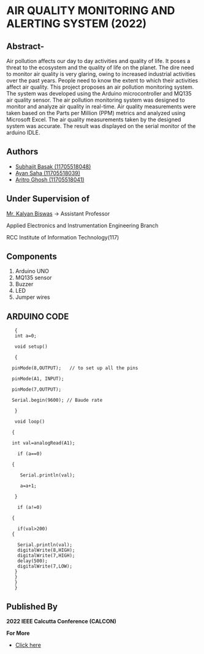 
# AIR QUALITY MONITORING AND ALERTING SYSTEM (2022)



## Abstract-
Air pollution affects our day to day activities and quality of
life. It poses a threat to the ecosystem and the quality of life on the
planet. The dire need to monitor air quality is very glaring, owing to
increased industrial activities over the past years. People need to
know the extent to which their activities affect air quality. This
project proposes an air pollution monitoring system. The system was
developed using the Arduino microcontroller and MQ135 air quality
sensor. The air pollution monitoring system was designed to monitor
and analyze air quality in real-time. Air quality measurements were
taken based on the Parts per Million (PPM) metrics and analyzed
using Microsoft Excel. The air quality measurements taken by the
designed system was accurate. The result was displayed on the serial
monitor of the arduino IDLE.
## Authors

- [Subhajit Basak (11705518048)](https://www.linkedin.com/in/subhajit21/)
- [Ayan Saha (11705518039)](https://www.linkedin.com/in/ayan-saha-050422218/)
- [Aritro Ghosh (11705518041)](https://www.linkedin.com/in/aritro-ghosh-242305212/)
## Under Supervision of
[Mr. Kalyan Biswas](https://www.linkedin.com/in/kalyan-biswas-921b8635/)
-> Assistant Professor

Applied Electronics and Instrumentation
Engineering Branch

RCC Institute of Information Technology(117)
## Components
1. Arduino UNO
2. MQ135 sensor
3. Buzzer
4. LED
5. Jumper wires
## ARDUINO CODE
```
   {
   int a=0;

   void setup()

   {

  pinMode(8,OUTPUT);   // to set up all the pins
  
  pinMode(A1, INPUT);
  
  pinMode(7,OUTPUT);
  
  Serial.begin(9600); // Baude rate
 
   }

   void loop()

  {

  int val=analogRead(A1);

    if (a==0)

  {

     Serial.println(val);

     a=a+1;

   }

    if (a!=0)
  
  {
   
    if(val>200)
  {
       
    Serial.println(val);
    digitalWrite(8,HIGH);
    digitalWrite(7,HIGH);
    delay(500);
    digitalWrite(7,LOW);
   }
   }
   }
   }
```

## Published By

**2022 IEEE Calcutta Conference (CALCON)**


**For More** 
- [Click here](https://drive.google.com/drive/folders/1aH3e5B0goLYNwEz7WpyysoAaFcEurzs4?usp=sharing)
